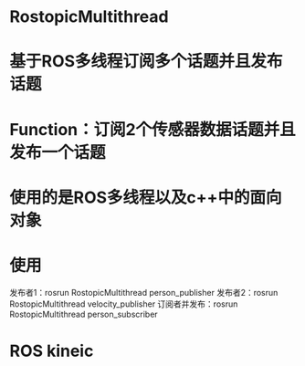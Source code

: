 # RostopicMultithread
# 基于ROS多线程订阅多个话题并且发布话题
# Function：订阅2个传感器数据话题并且发布一个话题
# 使用的是ROS多线程以及c++中的面向对象
# 使用
发布者1：rosrun RostopicMultithread person_publisher
发布者2：rosrun RostopicMultithread velocity_publisher
订阅者并发布：rosrun RostopicMultithread person_subscriber
# ROS kineic 
